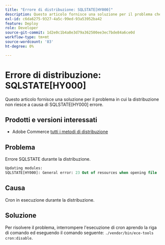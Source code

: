 ```yaml
---
title: "Errore di distribuzione: SQLSTATE[HY000]"
description: Questo articolo fornisce una soluzione per il problema che causa l'errore SQLSTATE[HY000].
exl-id: c6da6275-9327-4a5c-99ed-93a53952ba42
feature: Deploy
role: Developer
source-git-commit: 1d2e0c1b4a8e3d79a362500ee3ec7bde84a6ce0d
workflow-type: tm+mt
source-wordcount: '83'
ht-degree: 0%

---
```


# Errore di distribuzione: SQLSTATE[HY000]

Questo articolo fornisce una soluzione per il problema in cui la distribuzione non riesce a causa di SQLSTATE[HY000] errore.

## Prodotti e versioni interessati

* Adobe Commerce [tutti i metodi di distribuzione](https://magento.com/sites/default/files/magento-software-lifecycle-policy.pdf)

## Problema

Errore SQLSTATE durante la distribuzione.

```sql
Updating modules:
SQLSTATE[HY000]: General error: 23 Out of resources when opening file '/tmp/#sql_565c_0.MAD' (Errcode: 24 "Too many open files"),
```

## Causa

Cron in esecuzione durante la distribuzione.

## Soluzione

Per risolvere il problema, interrompere l&#39;esecuzione di cron aprendo la riga di comando ed eseguendo il comando seguente:
`./vendor/bin/ece-tools cron:disable`.
